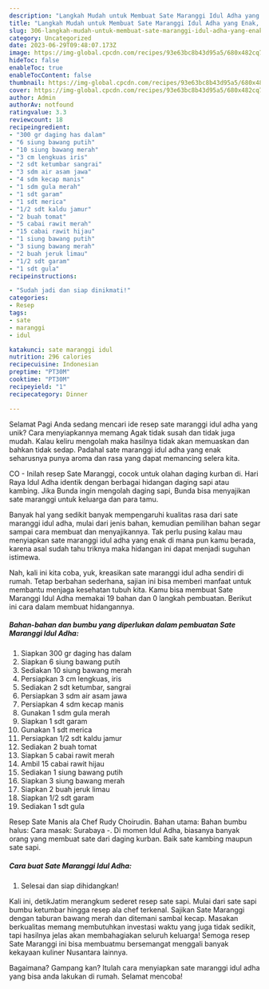```yaml
---
description: "Langkah Mudah untuk Membuat Sate Maranggi Idul Adha yang Enak, Sempurna"
title: "Langkah Mudah untuk Membuat Sate Maranggi Idul Adha yang Enak, Sempurna"
slug: 306-langkah-mudah-untuk-membuat-sate-maranggi-idul-adha-yang-enak-sempurna
category: Uncategorized
date: 2023-06-29T09:48:07.173Z
image: https://img-global.cpcdn.com/recipes/93e63bc8b43d95a5/680x482cq70/sate-maranggi-idul-adha-foto-resep-utama.jpg
hideToc: false
enableToc: true
enableTocContent: false
thumbnail: https://img-global.cpcdn.com/recipes/93e63bc8b43d95a5/680x482cq70/sate-maranggi-idul-adha-foto-resep-utama.jpg
cover: https://img-global.cpcdn.com/recipes/93e63bc8b43d95a5/680x482cq70/sate-maranggi-idul-adha-foto-resep-utama.jpg
author: Admin
authorAv: notfound
ratingvalue: 3.3
reviewcount: 18
recipeingredient:
- "300 gr daging has dalam"
- "6 siung bawang putih"
- "10 siung bawang merah"
- "3 cm lengkuas iris"
- "2 sdt ketumbar sangrai"
- "3 sdm air asam jawa"
- "4 sdm kecap manis"
- "1 sdm gula merah"
- "1 sdt garam"
- "1 sdt merica"
- "1/2 sdt kaldu jamur"
- "2 buah tomat"
- "5 cabai rawit merah"
- "15 cabai rawit hijau"
- "1 siung bawang putih"
- "3 siung bawang merah"
- "2 buah jeruk limau"
- "1/2 sdt garam"
- "1 sdt gula"
recipeinstructions:

- "Sudah jadi dan siap dinikmati!"
categories:
- Resep
tags:
- sate
- maranggi
- idul

katakunci: sate maranggi idul 
nutrition: 296 calories
recipecuisine: Indonesian
preptime: "PT30M"
cooktime: "PT30M"
recipeyield: "1"
recipecategory: Dinner

---
```



Selamat Pagi Anda sedang mencari ide resep sate maranggi idul adha yang unik? Cara menyiapkannya memang Agak tidak susah dan tidak juga mudah. Kalau keliru mengolah maka hasilnya tidak akan memuaskan dan bahkan tidak sedap. Padahal sate maranggi idul adha yang enak seharusnya punya aroma dan rasa yang dapat memancing selera kita.


CO - Inilah resep Sate Maranggi, cocok untuk olahan daging kurban di. Hari Raya Idul Adha identik dengan berbagai hidangan daging sapi atau kambing. Jika Bunda ingin mengolah daging sapi, Bunda bisa menyajikan sate maranggi untuk keluarga dan para tamu.

Banyak hal yang sedikit banyak mempengaruhi kualitas rasa dari sate maranggi idul adha, mulai dari jenis bahan, kemudian pemilihan bahan segar sampai cara membuat dan menyajikannya. Tak perlu pusing kalau mau menyiapkan sate maranggi idul adha yang enak di mana pun kamu berada, karena asal sudah tahu triknya maka hidangan ini dapat menjadi suguhan istimewa.


Nah, kali ini kita coba, yuk, kreasikan sate maranggi idul adha sendiri di rumah. Tetap berbahan sederhana, sajian ini bisa memberi manfaat untuk membantu menjaga kesehatan tubuh kita. Kamu bisa membuat Sate Maranggi Idul Adha memakai 19 bahan dan 0 langkah pembuatan. Berikut ini cara dalam membuat hidangannya.

<!--inarticleads1-->

##### Bahan-bahan dan bumbu yang diperlukan dalam pembuatan Sate Maranggi Idul Adha:

1. Siapkan 300 gr daging has dalam
1. Siapkan 6 siung bawang putih
1. Sediakan 10 siung bawang merah
1. Persiapkan 3 cm lengkuas, iris
1. Sediakan 2 sdt ketumbar, sangrai
1. Persiapkan 3 sdm air asam jawa
1. Persiapkan 4 sdm kecap manis
1. Gunakan 1 sdm gula merah
1. Siapkan 1 sdt garam
1. Gunakan 1 sdt merica
1. Persiapkan 1/2 sdt kaldu jamur
1. Sediakan 2 buah tomat
1. Siapkan 5 cabai rawit merah
1. Ambil 15 cabai rawit hijau
1. Sediakan 1 siung bawang putih
1. Siapkan 3 siung bawang merah
1. Siapkan 2 buah jeruk limau
1. Siapkan 1/2 sdt garam
1. Sediakan 1 sdt gula


Resep Sate Manis ala Chef Rudy Choirudin. Bahan utama: Bahan bumbu halus: Cara masak: Surabaya -. Di momen Idul Adha, biasanya banyak orang yang membuat sate dari daging kurban. Baik sate kambing maupun sate sapi. 

<!--inarticleads2-->

##### Cara buat Sate Maranggi Idul Adha:


1. Selesai dan siap dihidangkan!

Kali ini, detikJatim merangkum sederet resep sate sapi. Mulai dari sate sapi bumbu ketumbar hingga resep ala chef terkenal. Sajikan Sate Maranggi dengan taburan bawang merah dan ditemani sambal kecap. Masakan berkualitas memang membutuhkan investasi waktu yang juga tidak sedikit, tapi hasilnya jelas akan membahagiakan seluruh keluarga! Semoga resep Sate Maranggi ini bisa membuatmu bersemangat menggali banyak kekayaan kuliner Nusantara lainnya. 

Bagaimana? Gampang kan? Itulah cara menyiapkan sate maranggi idul adha yang bisa anda lakukan di rumah. Selamat mencoba!
